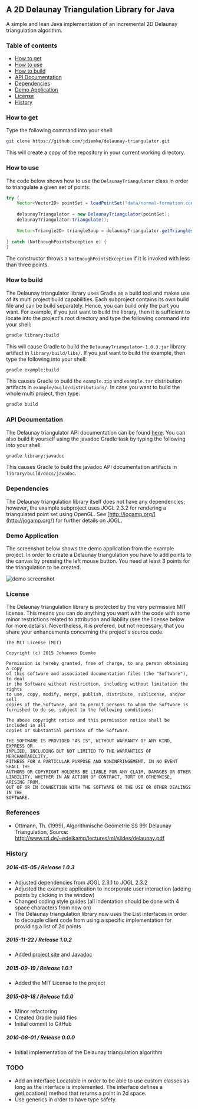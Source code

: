 ## A 2D Delaunay Triangulation Library for Java
A simple and lean Java implementation of an incremental 2D Delaunay triangulation algorithm.
### Table of contents
-   [How to get](#how-to-get)
-   [How to use](#how-to-use)
-   [How to build](#how-to-build)
-   [API Documentation](#api-documentation)
-   [Dependencies](#dependencies)
-   [Demo Application](#demo-application)
-   [License](#license)
-   [History](#history)

### How to get
Type the following command into your shell:
```bash
git clone https://github.com/jdiemke/delaunay-triangulator.git
```
This will create a copy of the repository in your current working directory.
### How to use
The code below shows how to use the `DelaunayTriangulator` class in order to triangulate a given set of points:
```java
try {
    Vector<Vector2D> pointSet = loadPointSet("data/normal-formation.conf");
    
    delaunayTriangulator = new DelaunayTriangulator(pointSet);
    delaunayTriangulator.triangulate();
    
    Vector<Triangle2D> triangleSoup = delaunayTriangulator.getTriangles();
    
} catch (NotEnoughPointsException e) {
}
```
The constructor throws a `NotEnoughPointsException` if it is invoked with less than three points.
### How to build
The Delaunay triangulator library uses Gradle as a build tool and makes use of its multi project build capabilities. Each subproject contains its own build file and can be build separately. Hence, you can build only the part you want. For example, if you just want to build the library, then it is sufficient to locate into the project's root directory and type the following command into your shell:
```bash
gradle library:build
```
This will cause Gradle to build the `DelaunayTriangulator-1.0.3.jar` library artifact in `library/build/libs/`. If you just want to build the example, then type the following into your shell:
```bash
gradle example:build
```
This causes Gradle to build the `example.zip` and `example.tar` distribution artifacts in `example/build/distributions/`. In case you want to build the whole multi project, then type:
```bash
gradle build
```
### API Documentation
The Delaunay triangulator API documentation can be found [here](http://jdiemke.github.io/delaunay-triangulator/javadoc). You can also build it yourself using the javadoc Gradle task by typing the following into your shell:
```bash
gradle library:javadoc
```
This causes Gradle to build the javadoc API documentation artifacts in `library/build/docs/javadoc`.
### Dependencies
The Delaunay triangulation library itself does not have any dependencies; however, the example subproject uses JOGL 2.3.2 for rendering a triangulated point set using OpenGL. See [http://jogamp.org/](http://jogamp.org/) for further details on JOGL.
### Demo Application
The screenshot below shows the demo application from the example project. In order to create a Delaunay triangulation you have to add points to the canvas by pressing the left mouse button. You need at least 3 points for the triangulation to be created.

![demo screenshot](https://raw.githubusercontent.com/jdiemke/delaunay-triangulator/master/images/example_application.png "Demo Application")
### License
The Delaunay triangulation library is protected by the very permissive MIT license. This means you can do anything you want with the code with some minor restrictions related to attribution and liability (see the license below for more details). Nevertheless, it is prefered, but not necessary, that you share your enhancements concerning the project's source code.
```
The MIT License (MIT)

Copyright (c) 2015 Johannes Diemke

Permission is hereby granted, free of charge, to any person obtaining a copy
of this software and associated documentation files (the "Software"), to deal
in the Software without restriction, including without limitation the rights
to use, copy, modify, merge, publish, distribute, sublicense, and/or sell
copies of the Software, and to permit persons to whom the Software is
furnished to do so, subject to the following conditions:

The above copyright notice and this permission notice shall be included in all
copies or substantial portions of the Software.

THE SOFTWARE IS PROVIDED "AS IS", WITHOUT WARRANTY OF ANY KIND, EXPRESS OR
IMPLIED, INCLUDING BUT NOT LIMITED TO THE WARRANTIES OF MERCHANTABILITY,
FITNESS FOR A PARTICULAR PURPOSE AND NONINFRINGEMENT. IN NO EVENT SHALL THE
AUTHORS OR COPYRIGHT HOLDERS BE LIABLE FOR ANY CLAIM, DAMAGES OR OTHER
LIABILITY, WHETHER IN AN ACTION OF CONTRACT, TORT OR OTHERWISE, ARISING FROM,
OUT OF OR IN CONNECTION WITH THE SOFTWARE OR THE USE OR OTHER DEALINGS IN THE
SOFTWARE.
```
### References
- Ottmann, Th. (1999), Algorithmische Geometrie SS 99: Delaunay Triangulation, Source: http://www.tzi.de/~edelkamp/lectures/ml/slides/delaunay.pdf

### History
##### 2016-05-05 / Release 1.0.3
-   Adjusted dependencies from JOGL 2.3.1 to JOGL 2.3.2
-   Adjusted the example application to incorporate user interaction (adding points by clicking in the window)
-   Changed coding style guides (all indentation should be done with 4 space characters from now on)
-   The Delaunay triangulation library now uses the List interfaces in order to decouple client code from using a specific implementation for providing a list of 2d points 

##### 2015-11-22 / Release 1.0.2
-   Added [project site](http://jdiemke.github.io/delaunay-triangulator) and [Javadoc](http://jdiemke.github.io/delaunay-triangulator/javadoc)

##### 2015-09-19 / Release 1.0.1
-   Added the MIT License to the project

##### 2015-09-18 / Release 1.0.0
-   Minor refactoring
-   Created Gradle build files
-   Initial commit to GitHub

##### 2010-08-01 / Release 0.0.0
-   Initial implementation of the Delaunay triangulation algorithm

### TODO
-   Add an interface Locatable in order to be able to use custom classes as long as the interface is implemented. The interface defines a getLocation() method that returns a point in 2d space.
-   Use generics in order to have type safety.
